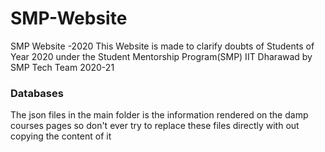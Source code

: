 # SMP-Website
SMP Website -2020
This Website is made to clarify doubts of Students of Year 2020 under the Student Mentorship Program(SMP) IIT Dharawad by SMP Tech Team 2020-21

### Databases
The json files in the main folder is the information rendered on the damp courses pages so don't ever try to replace these files directly with out copying the content of it
